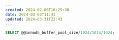 ```yaml
---
created: 2024-02-06T16:25:30
date: 2024-03-03T11:41
updated: 2024-03-31T22:43
---
```

```sql
SELECT @@innodb_buffer_pool_size/1024/1024/1024;
```